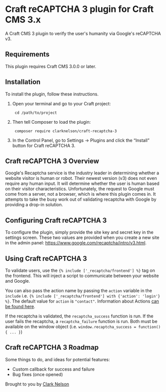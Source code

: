 # Craft reCAPTCHA 3 plugin for Craft CMS 3.x

A Craft CMS 3 plugin to verify the user's humanity via Google's reCAPTCHA v3.

## Requirements

This plugin requires Craft CMS 3.0.0 or later.

## Installation

To install the plugin, follow these instructions.

1. Open your terminal and go to your Craft project:

        cd /path/to/project

2. Then tell Composer to load the plugin:

        composer require clarknelson/craft-recaptcha-3

3. In the Control Panel, go to Settings → Plugins and click the “Install” button for Craft reCAPTCHA 3.

## Craft reCAPTCHA 3 Overview

Google's Recaptcha service is the industry leader in determining whether a website visitor is human or robot. Their newest version (v3) does not even require any human input. It will determine whether the user is human based on their visitor characteristics. Unfortunately, the request to Google must come from a server, not a browser, which is where this plugin comes in. It attempts to take the busy work out of validating recaptcha with Google by providing a drop-in solution.

## Configuring Craft reCAPTCHA 3

To configure the plugin, simply provide the site key and secret key in the settings screen. These two values are provided when you create a new site in the admin panel: <a href="https://www.google.com/recaptcha/intro/v3.html">https://www.google.com/recaptcha/intro/v3.html</a>.

## Using Craft reCAPTCHA 3

To validate users, use the `{% include ['_recaptcha/frontend'] %}` tag on the frontend. This will inject a script to communicate between your website and Google.

You can also pass the action name by passing the `action` variable in the `include` i.e. `{% include ['_recaptcha/frontend'] with {'action': 'login'} %}`. The default value for `action` is ``"contact"``. Information about Actions [can be found here](https://developers.google.com/recaptcha/docs/v3#actions).

If the recaptcha is validated, the `recaptcha_success` function is run. If the user fails the recaptcha, a `recaptcha_failure` function is run. Both must be available on the window object (i.e. `window.recaptcha_success = function(){ ... }`)

## Craft reCAPTCHA 3 Roadmap

Some things to do, and ideas for potential features:

* Custom callback for success and failure
* Bug fixes (once opened)

Brought to you by [Clark Nelson](http://clarknelson.com)
